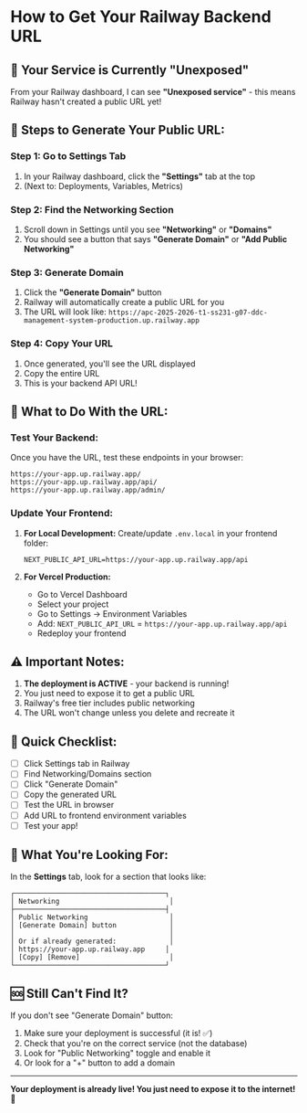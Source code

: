# How to Get Your Railway Backend URL

## 🚨 Your Service is Currently "Unexposed"

From your Railway dashboard, I can see **"Unexposed service"** - this means Railway hasn't created a public URL yet!

## 📍 Steps to Generate Your Public URL:

### **Step 1: Go to Settings Tab**
1. In your Railway dashboard, click the **"Settings"** tab at the top
2. (Next to: Deployments, Variables, Metrics)

### **Step 2: Find the Networking Section**
1. Scroll down in Settings until you see **"Networking"** or **"Domains"**
2. You should see a button that says **"Generate Domain"** or **"Add Public Networking"**

### **Step 3: Generate Domain**
1. Click the **"Generate Domain"** button
2. Railway will automatically create a public URL for you
3. The URL will look like: `https://apc-2025-2026-t1-ss231-g07-ddc-management-system-production.up.railway.app`

### **Step 4: Copy Your URL**
1. Once generated, you'll see the URL displayed
2. Copy the entire URL
3. This is your backend API URL!

## 🔗 What to Do With the URL:

### **Test Your Backend:**
Once you have the URL, test these endpoints in your browser:

```
https://your-app.up.railway.app/
https://your-app.up.railway.app/api/
https://your-app.up.railway.app/admin/
```

### **Update Your Frontend:**

1. **For Local Development:**
   Create/update `.env.local` in your frontend folder:
   ```
   NEXT_PUBLIC_API_URL=https://your-app.up.railway.app/api
   ```

2. **For Vercel Production:**
   - Go to Vercel Dashboard
   - Select your project
   - Go to Settings → Environment Variables
   - Add: `NEXT_PUBLIC_API_URL` = `https://your-app.up.railway.app/api`
   - Redeploy your frontend

## ⚠️ Important Notes:

1. **The deployment is ACTIVE** - your backend is running!
2. You just need to expose it to get a public URL
3. Railway's free tier includes public networking
4. The URL won't change unless you delete and recreate it

## 🎯 Quick Checklist:

- [ ] Click Settings tab in Railway
- [ ] Find Networking/Domains section  
- [ ] Click "Generate Domain"
- [ ] Copy the generated URL
- [ ] Test the URL in browser
- [ ] Add URL to frontend environment variables
- [ ] Test your app!

## 📸 What You're Looking For:

In the **Settings** tab, look for a section that looks like:

```
┌─────────────────────────────────────┐
│ Networking                           │
├─────────────────────────────────────┤
│ Public Networking                    │
│ [Generate Domain] button             │
│                                      │
│ Or if already generated:             │
│ https://your-app.up.railway.app     │
│ [Copy] [Remove]                      │
└─────────────────────────────────────┘
```

## 🆘 Still Can't Find It?

If you don't see "Generate Domain" button:

1. Make sure your deployment is successful (it is! ✅)
2. Check that you're on the correct service (not the database)
3. Look for "Public Networking" toggle and enable it
4. Or look for a "+" button to add a domain

---

**Your deployment is already live! You just need to expose it to the internet!** 🚀
